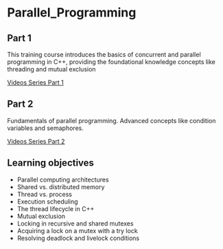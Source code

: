 # Parallel_Programming
## Part 1
This training course introduces the basics of concurrent and parallel programming in C++, providing the foundational knowledge concepts like threading and mutual exclusion

[Videos Series Part 1](https://www.linkedin.com/learning-login/share?account=2217474&forceAccount=false&redirect=https%3A%2F%2Fwww.linkedin.com%2Flearning%2Fparallel-and-concurrent-programming-with-c-plus-plus-part-1%3Ftrk%3Dshare_ent_url%26shareId%3DR4zBOp9MQ9OY%252ByxtgNQtKQ%253D%253D)

## Part 2
Fundamentals of parallel programming. Advanced concepts like condition variables and semaphores.

[Videos Series Part 2](https://www.linkedin.com/learning-login/share?account=2217474&forceAccount=false&redirect=https%3A%2F%2Fwww.linkedin.com%2Flearning%2Fparallel-and-concurrent-programming-with-c-plus-plus-part-2%3Ftrk%3Dshare_ent_url%26shareId%3DrWGDLJosRXufmZ7aQkYBOw%253D%253D)

## Learning objectives
- Parallel computing architectures
- Shared vs. distributed memory
- Thread vs. process
- Execution scheduling
- The thread lifecycle in C++
- Mutual exclusion
- Locking in recursive and shared mutexes
- Acquiring a lock on a mutex with a try lock
- Resolving deadlock and livelock conditions

